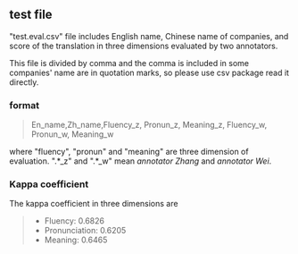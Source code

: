 ## test file
"test.eval.csv" file includes English name, Chinese name of companies, and score of the translation in three dimensions evaluated by two annotators. 

This file is divided by comma and the comma is included in some companies' name are in quotation marks, so please use csv package read it directly.

### format 
> En_name,Zh_name,Fluency_z, Pronun_z, Meaning_z, Fluency_w, Pronun_w, Meaning_w

where "fluency", "pronun" and "meaning" are three dimension of evaluation. ".\*_z" and ".\*_w" mean *annotator Zhang* and *annotator Wei*.

### Kappa coefficient
The kappa coefficient in three dimensions are
>+ Fluency: 0.6826
>+ Pronunciation: 0.6205
>+ Meaning: 0.6465